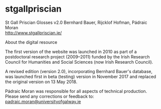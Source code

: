 # stgallpriscian
St Gall Priscian Glosses v2.0
Bernhard Bauer, Rijcklof Hofman, Pádraic Moran\
http://www.stgallpriscian.ie/

About the digital resource

The first version of the website was launched in 2010 as part of a postdoctoral research project (2009–2011) funded by the Irish Research Council for Humanities and Social Sciences (now Irish Research Council).

A revised edition (version 2.0), incorporating Bernhard Bauer's database, was launched first in beta (testing) version in November 2017 and replaced the original version on 13 May 2018.

Pádraic Moran was responsible for all aspects of technical production. Please send any corrections or feedback to: padraic.moran@universityofgalway.ie 
